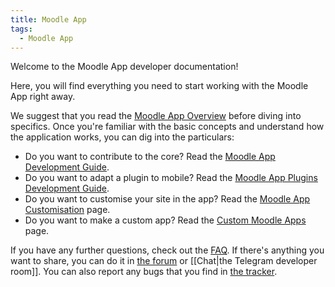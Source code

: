 ```yaml
---
title: Moodle App
tags:
  - Moodle App
---
```


Welcome to the Moodle App developer documentation!

Here, you will find everything you need to start working with the Moodle App right away.

We suggest that you read the [Moodle App Overview](./moodleapp/overview) before diving into specifics. Once you're familiar with the basic concepts and understand how the application works, you can dig into the particulars:

- Do you want to contribute to the core? Read the [Moodle App Development Guide](./moodleapp/development/development-guide).
- Do you want to adapt a plugin to mobile? Read the [Moodle App Plugins Development Guide](./moodleapp/development/plugins-development-guide).
- Do you want to customise your site in the app? Read the [Moodle App Customisation](./moodleapp/customisation) page.
- Do you want to make a custom app? Read the [Custom Moodle Apps](./moodleapp/customisation/custom-apps) page.

If you have any further questions, check out the [FAQ](./moodleapp/faq). If there's anything you want to share, you can do it in [the forum](https://moodle.org/mod/forum/view.php?id=7798) or [[Chat|the Telegram developer room]]. You can also report any bugs that you find in [the tracker](https://tracker.moodle.org/browse/MOBILE).
